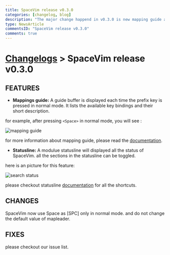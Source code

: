 ```yaml
---
title: SpaceVim release v0.3.0
categories: [changelog, blog]
description: "The major change happend in v0.3.0 is new mapping guide and custom mapping prefix SPC."
type: NewsArticle
commentsID: "SpaceVim release v0.3.0"
comments: true
---
```


# [Changelogs](../development#changelog) > SpaceVim release v0.3.0

## FEATURES

- **Mappings guide:** A guide buffer is displayed each time the prefix key is pressed in normal mode. It lists the available key bindings and their short description.

for example, after pressing `<Space>` in normal mode, you will see :

![mapping guide](https://cloud.githubusercontent.com/assets/13142418/25778673/ae8c3168-3337-11e7-8536-ee78d59e5a9c.png)

for more information about mapping guide, please read the [documentation](http://spacevim.org/documentation/#mappings-guide).

- **Statusline:** A modulue statusline will displayed all the status of SpaceVim. all the sections in the statusline can be toggled.

here is an picture for this feature:

![search status](https://cloud.githubusercontent.com/assets/13142418/26313080/578cc68c-3f3c-11e7-9259-a27419d49572.png)

please checkout statusline [documentation](http://spacevim.org/documentation/#statusline) for all the shortcuts.

## CHANGES

SpaceVim now use Space as [SPC] only in normal mode. and do not change the default value of mapleader.

## FIXES

please checkout our issue list.
